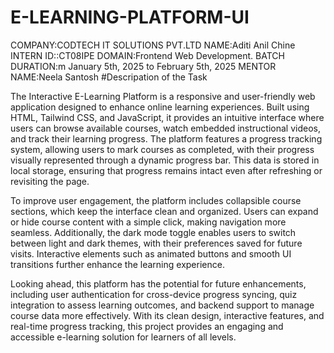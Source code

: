 # E-LEARNING-PLATFORM-UI
COMPANY:CODTECH IT SOLUTIONS PVT.LTD NAME:Aditi Anil Chine INTERN ID::CT08IPE DOMAIN:Frontend Web Development. BATCH DURATION:m January 5th, 2025 to February 5th, 2025 MENTOR NAME:Neela Santosh #Descripation of the Task

The Interactive E-Learning Platform is a responsive and user-friendly web application designed to enhance online learning experiences. Built using HTML, Tailwind CSS, and JavaScript, it provides an intuitive interface where users can browse available courses, watch embedded instructional videos, and track their learning progress. The platform features a progress tracking system, allowing users to mark courses as completed, with their progress visually represented through a dynamic progress bar. This data is stored in local storage, ensuring that progress remains intact even after refreshing or revisiting the page.

To improve user engagement, the platform includes collapsible course sections, which keep the interface clean and organized. Users can expand or hide course content with a simple click, making navigation more seamless. Additionally, the dark mode toggle enables users to switch between light and dark themes, with their preferences saved for future visits. Interactive elements such as animated buttons and smooth UI transitions further enhance the learning experience.

Looking ahead, this platform has the potential for future enhancements, including user authentication for cross-device progress syncing, quiz integration to assess learning outcomes, and backend support to manage course data more effectively. With its clean design, interactive features, and real-time progress tracking, this project provides an engaging and accessible e-learning solution for learners of all levels.







